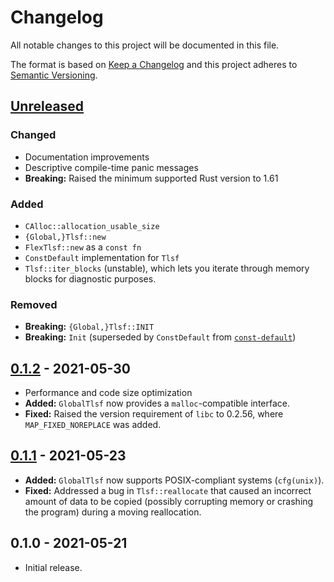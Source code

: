 # Changelog

All notable changes to this project will be documented in this file.

The format is based on [Keep a Changelog](http://keepachangelog.com/en/1.0.0/)
and this project adheres to [Semantic Versioning](http://semver.org/spec/v2.0.0.html).

## [Unreleased]

### Changed

- Documentation improvements
- Descriptive compile-time panic messages
- **Breaking:** Raised the minimum supported Rust version to 1.61

### Added

- `CAlloc::allocation_usable_size`
- `{Global,}Tlsf::new`
- `FlexTlsf::new` as a `const fn`
- `ConstDefault` implementation for `Tlsf`
- `Tlsf::iter_blocks` (unstable), which lets you iterate through memory blocks for diagnostic purposes.

### Removed

- **Breaking:** `{Global,}Tlsf::INIT`
- **Breaking:** `Init` (superseded by `ConstDefault` from [`const-default`](https://crates.io/crates/const-default/1.0.0))

## [0.1.2] - 2021-05-30

- Performance and code size optimization
- **Added:** `GlobalTlsf` now provides a `malloc`-compatible interface.
- **Fixed:** Raised the version requirement of `libc` to 0.2.56, where `MAP_FIXED_NOREPLACE` was added.

## [0.1.1] - 2021-05-23

- **Added:** `GlobalTlsf` now supports POSIX-compliant systems (`cfg(unix)`).
- **Fixed:** Addressed a bug in `Tlsf::reallocate` that caused an incorrect amount of data to be copied (possibly corrupting memory or crashing the program) during a moving reallocation.

## 0.1.0 - 2021-05-21

- Initial release.

[Unreleased]: https://github.com/yvt/rlsf/compare/0.1.2...HEAD
[0.1.2]: https://github.com/yvt/rlsf/compare/0.1.1...0.1.2
[0.1.1]: https://github.com/yvt/rlsf/compare/0.1.0...0.1.1
